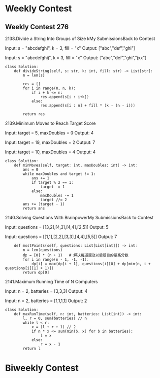 # Weekly Contest

## Weekly Contest 276

2138.Divide a String Into Groups of Size kMy SubmissionsBack to Contest

Input: s = "abcdefghi", k = 3, fill = "x"
Output: ["abc","def","ghi"]

Input: s = "abcdefghij", k = 3, fill = "x"
Output: ["abc","def","ghi","jxx"]

```
class Solution:
    def divideString(self, s: str, k: int, fill: str) -> List[str]:
        n = len(s)
        
        res = []
        for i in range(0, n, k):
            if i + k <= n:
                res.append(s[i : i+k])
            else:
                res.append(s[i : n] + fill * (k - (n - i)))
        
        return res
```

2139.Minimum Moves to Reach Target Score

Input: target = 5, maxDoubles = 0
Output: 4

Input: target = 19, maxDoubles = 2
Output: 7

Input: target = 10, maxDoubles = 4
Output: 4

```
class Solution:
    def minMoves(self, target: int, maxDoubles: int) -> int:
        ans = 0
        while maxDoubles and target != 1:
            ans += 1
            if target % 2 == 1:
                target -= 1
            else:
                maxDoubles -= 1
                target //= 2
        ans += (target - 1)
        return ans
```

2140.Solving Questions With BrainpowerMy SubmissionsBack to Contest

Input: questions = [[3,2],[4,3],[4,4],[2,5]]
Output: 5

Input: questions = [[1,1],[2,2],[3,3],[4,4],[5,5]]
Output: 7

```
    def mostPoints(self, questions: List[List[int]]) -> int:
        n = len(questions)
        dp = [0] * (n + 1)   # 解决每道题及以后题目的最高分数
        for i in range(n - 1, -1, -1):
            dp[i] = max(dp[i + 1], questions[i][0] + dp[min(n, i + questions[i][1] + 1)])
        return dp[0]
```

2141.Maximum Running Time of N Computers

Input: n = 2, batteries = [3,3,3]
Output: 4

Input: n = 2, batteries = [1,1,1,1]
Output: 2


```
class Solution:
    def maxRunTime(self, n: int, batteries: List[int]) -> int:
        l, r = 0, sum(batteries) // n
        while l < r:
            x = (l + r + 1) // 2
            if n * x <= sum(min(b, x) for b in batteries):
                l = x
            else:
                r = x - 1
        return l
```

# Biweekly Contest